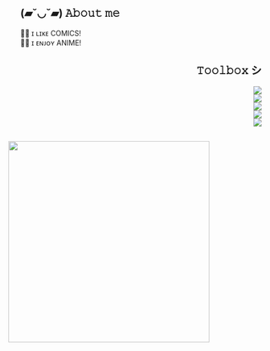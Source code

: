 <div>
   <ul align="left">
      <h2>(▰˘◡˘▰) 𝙰𝚋𝚘𝚞𝚝 𝚖𝚎</h2>
      <div align="left">
       🧙‍♂ ɪ ʟɪᴋᴇ COMICS! </br>
       🧙‍♂ ɪ ᴇɴᴊᴏʏ ANIME! </br>
      </div>
   </ul>
</div>

<div>
   <ul align="right">
      <h2>𝚃𝚘𝚘𝚕𝚋𝚘𝚡 シ</h2>
      <div>
         <a href="https://skillicons.dev">
            <img src="https://skillicons.dev/icons?i=java,kotlin,c,cs,cpp" />
         </a>
      </div>
      <div>
         <a href="https://skillicons.dev">
            <img src="https://skillicons.dev/icons?i=javascript,nodejs,bash" />
         </a>
      </div>
      <div>
         <a href="https://skillicons.dev">
            <img src="https://skillicons.dev/icons?i=html,css" />
         </a>
      </div>
      <div>
         <a href="https://skillicons.dev">
            <img src="https://skillicons.dev/icons?i=sqlite,mysql" />
         </a>
      </div>
      <div>
         <a href="https://skillicons.dev">
            <img src="https://skillicons.dev/icons?i=idea,photoshop,illustrator,androidstudio,grafana,postman" />
         </a>
      </div>
  </ul>
</div>
<h2></h2>
<p align="left"><img height="400px" src="https://media.tenor.com/mz6ihr9PH4AAAAAi/howard-the.gif"/></p>

